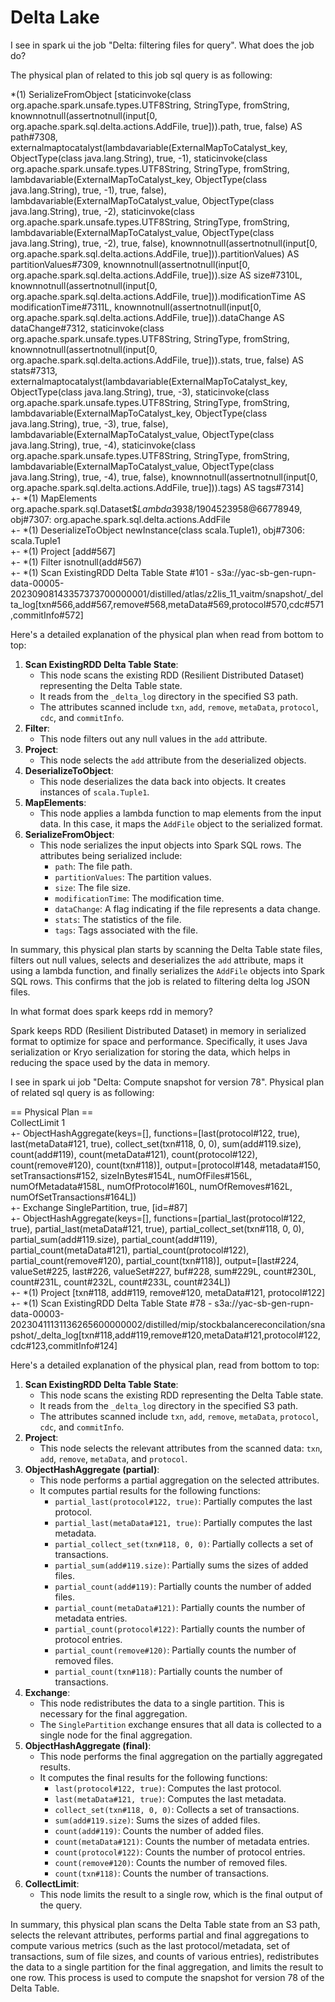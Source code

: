 # Delta Lake

I see in spark ui the job "Delta: filtering files for query". What does the job do?

The physical plan of related to this job sql query is as following:

\*(1) SerializeFromObject \[staticinvoke(class org.apache.spark.unsafe.types.UTF8String, StringType, fromString, knownnotnull(assertnotnull(input\[0, org.apache.spark.sql.delta.actions.AddFile, true])).path, true, false) AS path#7308, externalmaptocatalyst(lambdavariable(ExternalMapToCatalyst\_key, ObjectType(class java.lang.String), true, -1), staticinvoke(class org.apache.spark.unsafe.types.UTF8String, StringType, fromString, lambdavariable(ExternalMapToCatalyst\_key, ObjectType(class java.lang.String), true, -1), true, false), lambdavariable(ExternalMapToCatalyst\_value, ObjectType(class java.lang.String), true, -2), staticinvoke(class org.apache.spark.unsafe.types.UTF8String, StringType, fromString, lambdavariable(ExternalMapToCatalyst\_value, ObjectType(class java.lang.String), true, -2), true, false), knownnotnull(assertnotnull(input\[0, org.apache.spark.sql.delta.actions.AddFile, true])).partitionValues) AS partitionValues#7309, knownnotnull(assertnotnull(input\[0, org.apache.spark.sql.delta.actions.AddFile, true])).size AS size#7310L, knownnotnull(assertnotnull(input\[0, org.apache.spark.sql.delta.actions.AddFile, true])).modificationTime AS modificationTime#7311L, knownnotnull(assertnotnull(input\[0, org.apache.spark.sql.delta.actions.AddFile, true])).dataChange AS dataChange#7312, staticinvoke(class org.apache.spark.unsafe.types.UTF8String, StringType, fromString, knownnotnull(assertnotnull(input\[0, org.apache.spark.sql.delta.actions.AddFile, true])).stats, true, false) AS stats#7313, externalmaptocatalyst(lambdavariable(ExternalMapToCatalyst\_key, ObjectType(class java.lang.String), true, -3), staticinvoke(class org.apache.spark.unsafe.types.UTF8String, StringType, fromString, lambdavariable(ExternalMapToCatalyst\_key, ObjectType(class java.lang.String), true, -3), true, false), lambdavariable(ExternalMapToCatalyst\_value, ObjectType(class java.lang.String), true, -4), staticinvoke(class org.apache.spark.unsafe.types.UTF8String, StringType, fromString, lambdavariable(ExternalMapToCatalyst\_value, ObjectType(class java.lang.String), true, -4), true, false), knownnotnull(assertnotnull(input\[0, org.apache.spark.sql.delta.actions.AddFile, true])).tags) AS tags#7314]\
\+- \*(1) MapElements org.apache.spark.sql.Dataset\$$Lambda$3938/1904523958@66778949, obj#7307: org.apache.spark.sql.delta.actions.AddFile\
\+- \*(1) DeserializeToObject newInstance(class scala.Tuple1), obj#7306: scala.Tuple1\
\+- \*(1) Project \[add#567]\
\+- \*(1) Filter isnotnull(add#567)\
\+- \*(1) Scan ExistingRDD Delta Table State #101 - s3a://yac-sb-gen-rupn-data-00005-20230908143357373700000001/distilled/atlas/z2lis\_11\_vaitm/snapshot/\_delta\_log\[txn#566,add#567,remove#568,metaData#569,protocol#570,cdc#571,commitInfo#572]

Here's a detailed explanation of the physical plan when read from bottom to top:

1. **Scan ExistingRDD Delta Table State**:
   * This node scans the existing RDD (Resilient Distributed Dataset) representing the Delta Table state.
   * It reads from the `_delta_log` directory in the specified S3 path.
   * The attributes scanned include `txn`, `add`, `remove`, `metaData`, `protocol`, `cdc`, and `commitInfo`.
2. **Filter**:
   * This node filters out any null values in the `add` attribute.
3. **Project**:
   * This node selects the `add` attribute from the deserialized objects.
4. **DeserializeToObject**:
   * This node deserializes the data back into objects. It creates instances of `scala.Tuple1`.
5. **MapElements**:
   * This node applies a lambda function to map elements from the input data. In this case, it maps the `AddFile` object to the serialized format.
6. **SerializeFromObject**:
   * This node serializes the input objects into Spark SQL rows. The attributes being serialized include:
     * `path`: The file path.
     * `partitionValues`: The partition values.
     * `size`: The file size.
     * `modificationTime`: The modification time.
     * `dataChange`: A flag indicating if the file represents a data change.
     * `stats`: The statistics of the file.
     * `tags`: Tags associated with the file.

In summary, this physical plan starts by scanning the Delta Table state files, filters out null values, selects and deserializes the `add` attribute, maps it using a lambda function, and finally serializes the `AddFile` objects into Spark SQL rows. This confirms that the job is related to filtering delta log JSON files.

In what format does spark keeps rdd in memory?

Spark keeps RDD (Resilient Distributed Dataset) in memory in serialized format to optimize for space and performance. Specifically, it uses Java serialization or Kryo serialization for storing the data, which helps in reducing the space used by the data in memory.

I see in spark ui job "Delta: Compute snapshot for version 78". Physical plan of related sql query is as following:

\== Physical Plan ==\
CollectLimit 1\
\+- ObjectHashAggregate(keys=\[], functions=\[last(protocol#122, true), last(metaData#121, true), collect\_set(txn#118, 0, 0), sum(add#119.size), count(add#119), count(metaData#121), count(protocol#122), count(remove#120), count(txn#118)], output=\[protocol#148, metadata#150, setTransactions#152, sizeInBytes#154L, numOfFiles#156L, numOfMetadata#158L, numOfProtocol#160L, numOfRemoves#162L, numOfSetTransactions#164L])\
\+- Exchange SinglePartition, true, \[id=#87]\
\+- ObjectHashAggregate(keys=\[], functions=\[partial\_last(protocol#122, true), partial\_last(metaData#121, true), partial\_collect\_set(txn#118, 0, 0), partial\_sum(add#119.size), partial\_count(add#119), partial\_count(metaData#121), partial\_count(protocol#122), partial\_count(remove#120), partial\_count(txn#118)], output=\[last#224, valueSet#225, last#226, valueSet#227, buf#228, sum#229L, count#230L, count#231L, count#232L, count#233L, count#234L])\
\+- \*(1) Project \[txn#118, add#119, remove#120, metaData#121, protocol#122]\
\+- \*(1) Scan ExistingRDD Delta Table State #78 - s3a://yac-sb-gen-rupn-data-00003-20230411131136265600000002/distilled/mip/stockbalancereconcilation/snapshot/\_delta\_log\[txn#118,add#119,remove#120,metaData#121,protocol#122,cdc#123,commitInfo#124]

Here's a detailed explanation of the physical plan, read from bottom to top:

1. **Scan ExistingRDD Delta Table State**:
   * This node scans the existing RDD representing the Delta Table state.
   * It reads from the `_delta_log` directory in the specified S3 path.
   * The attributes scanned include `txn`, `add`, `remove`, `metaData`, `protocol`, `cdc`, and `commitInfo`.
2. **Project**:
   * This node selects the relevant attributes from the scanned data: `txn`, `add`, `remove`, `metaData`, and `protocol`.
3. **ObjectHashAggregate (partial)**:
   * This node performs a partial aggregation on the selected attributes.
   * It computes partial results for the following functions:
     * `partial_last(protocol#122, true)`: Partially computes the last protocol.
     * `partial_last(metaData#121, true)`: Partially computes the last metadata.
     * `partial_collect_set(txn#118, 0, 0)`: Partially collects a set of transactions.
     * `partial_sum(add#119.size)`: Partially sums the sizes of added files.
     * `partial_count(add#119)`: Partially counts the number of added files.
     * `partial_count(metaData#121)`: Partially counts the number of metadata entries.
     * `partial_count(protocol#122)`: Partially counts the number of protocol entries.
     * `partial_count(remove#120)`: Partially counts the number of removed files.
     * `partial_count(txn#118)`: Partially counts the number of transactions.
4. **Exchange**:
   * This node redistributes the data to a single partition. This is necessary for the final aggregation.
   * The `SinglePartition` exchange ensures that all data is collected to a single node for the final aggregation.
5. **ObjectHashAggregate (final)**:
   * This node performs the final aggregation on the partially aggregated results.
   * It computes the final results for the following functions:
     * `last(protocol#122, true)`: Computes the last protocol.
     * `last(metaData#121, true)`: Computes the last metadata.
     * `collect_set(txn#118, 0, 0)`: Collects a set of transactions.
     * `sum(add#119.size)`: Sums the sizes of added files.
     * `count(add#119)`: Counts the number of added files.
     * `count(metaData#121)`: Counts the number of metadata entries.
     * `count(protocol#122)`: Counts the number of protocol entries.
     * `count(remove#120)`: Counts the number of removed files.
     * `count(txn#118)`: Counts the number of transactions.
6. **CollectLimit**:
   * This node limits the result to a single row, which is the final output of the query.

In summary, this physical plan scans the Delta Table state from an S3 path, selects the relevant attributes, performs partial and final aggregations to compute various metrics (such as the last protocol/metadata, set of transactions, sum of file sizes, and counts of various entries), redistributes the data to a single partition for the final aggregation, and limits the result to one row. This process is used to compute the snapshot for version 78 of the Delta Table.

